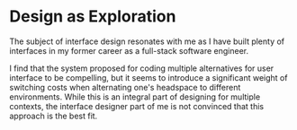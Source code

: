 # Design as Exploration

The subject of interface design resonates with me as I have built plenty of interfaces in my former career as a full-stack software engineer.

I find that the system proposed for coding multiple alternatives for user interface to be compelling, but it seems to introduce a significant weight of switching costs when alternating one's headspace to different environments. While this is an integral part of designing for multiple contexts, the interface designer part of me is not convinced that this approach is the best fit.
